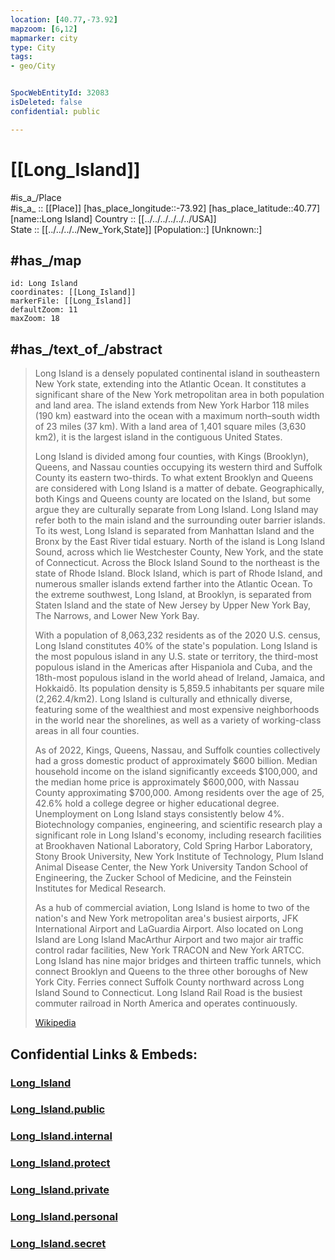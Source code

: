 ```yaml
---
location: [40.77,-73.92] 
mapzoom: [6,12] 
mapmarker: city 
type: City
tags:
- geo/City


SpocWebEntityId: 32083
isDeleted: false
confidential: public

---
```


# [[Long_Island]]

#is_a_/Place  
#is_a_ :: [[Place]] 
[has_place_longitude::-73.92] 
[has_place_latitude::40.77] 
[name::Long Island] 
Country :: [[../../../../../../USA]]  
State :: [[../../../../New_York,State]] 
[Population::] 
[Unknown::] 


## #has_/map 

```leaflet
id: Long Island
coordinates: [[Long_Island]] 
markerFile: [[Long_Island]] 
defaultZoom: 11 
maxZoom: 18
```

## #has_/text_of_/abstract 

> Long Island is a densely populated continental island in southeastern New York state, extending into the Atlantic Ocean. It constitutes a significant share of the New York metropolitan area in both population and land area. The island extends from New York Harbor 118 miles (190 km) eastward into the ocean with a maximum north–south width of 23 miles (37 km).  With a land area of 1,401 square miles (3,630 km2), it is the largest island in the contiguous United States.
>
> Long Island is divided among four counties, with Kings (Brooklyn), Queens, and Nassau counties occupying its western third and Suffolk County its eastern two-thirds. To what extent Brooklyn and Queens are considered with Long Island is a matter of debate. Geographically, both Kings and Queens county are located on the Island, but some argue they are culturally separate from Long Island. Long Island may refer both to the main island and the surrounding outer barrier islands. To its west, Long Island is separated from Manhattan Island and the Bronx by the East River tidal estuary. North of the island is Long Island Sound, across which lie Westchester County, New York, and the state of Connecticut. Across the Block Island Sound to the northeast is the state of Rhode Island. Block Island, which is part of Rhode Island, and numerous smaller islands extend farther into the Atlantic Ocean. To the extreme southwest, Long Island, at Brooklyn, is separated from Staten Island and the state of New Jersey by Upper New York Bay, The Narrows, and Lower New York Bay.
>
> With a population of 8,063,232 residents as of the 2020 U.S. census, Long Island constitutes 40% of the state's population. Long Island is the most populous island in any U.S. state or territory, the third-most populous island in the Americas after Hispaniola and Cuba, and the 18th-most populous island in the world ahead of Ireland, Jamaica, and Hokkaidō. Its population density is 5,859.5 inhabitants per square mile (2,262.4/km2). Long Island is culturally and ethnically diverse, featuring some of the wealthiest and most expensive neighborhoods in the world near the shorelines, as well as a variety of working-class areas in all four counties.
>
> As of 2022, Kings, Queens, Nassau, and Suffolk counties collectively had a gross domestic product of approximately $600 billion. Median household income on the island significantly exceeds $100,000, and the median home price is approximately $600,000, with Nassau County approximating $700,000. Among residents over the age of 25, 42.6% hold a college degree or higher educational degree. Unemployment on Long Island stays consistently below 4%. Biotechnology companies, engineering, and scientific research play a significant role in Long Island's economy, including research facilities at Brookhaven National Laboratory, Cold Spring Harbor Laboratory, Stony Brook University, New York Institute of Technology, Plum Island Animal Disease Center, the New York University Tandon School of Engineering, the Zucker School of Medicine, and the Feinstein Institutes for Medical Research.
>
> As a hub of commercial aviation, Long Island is home to two of the nation's and New York metropolitan area's busiest airports, JFK International Airport and LaGuardia Airport. Also located on Long Island are Long Island MacArthur Airport and two major air traffic control radar facilities, New York TRACON and New York ARTCC. Long Island has nine major bridges and thirteen traffic tunnels, which connect Brooklyn and Queens to the three other boroughs of New York City. Ferries connect Suffolk County northward across Long Island Sound to Connecticut. Long Island Rail Road is the busiest commuter railroad in North America and operates continuously.
>
> [Wikipedia](https://en.wikipedia.org/wiki/Long%20Island) 



## Confidential Links & Embeds: 

### [Long_Island](/_Standards/Earth/Continent/America~North/USA/USA~Eastern/New_York,State/New_York.Cities/Long_Island.md) 

### [Long_Island.public](/_public/Earth/Continent/America~North/USA/USA~Eastern/New_York,State/New_York.Cities/Long_Island.public.md) 

### [Long_Island.internal](/_internal/Earth/Continent/America~North/USA/USA~Eastern/New_York,State/New_York.Cities/Long_Island.internal.md) 

### [Long_Island.protect](/_protect/Earth/Continent/America~North/USA/USA~Eastern/New_York,State/New_York.Cities/Long_Island.protect.md) 

### [Long_Island.private](/_private/Earth/Continent/America~North/USA/USA~Eastern/New_York,State/New_York.Cities/Long_Island.private.md) 

### [Long_Island.personal](/_personal/Earth/Continent/America~North/USA/USA~Eastern/New_York,State/New_York.Cities/Long_Island.personal.md) 

### [Long_Island.secret](/_secret/Earth/Continent/America~North/USA/USA~Eastern/New_York,State/New_York.Cities/Long_Island.secret.md)

